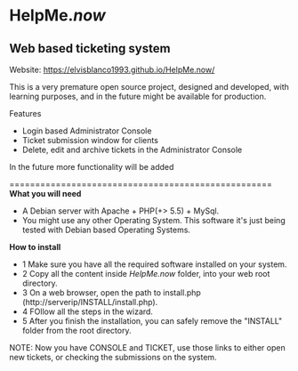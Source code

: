 HelpMe.*now*
==
Web based ticketing system
---
Website: https://elvisblanco1993.github.io/HelpMe.now/

This is a very premature open source project, designed and developed, with learning purposes, and in the future might be available for production.

Features
- Login based Administrator Console
- Ticket submission window for clients
- Delete, edit and archive tickets in the Administrator Console

In the future more functionality will be added

===================================================
**What you will need**
- A Debian server with Apache + PHP(+> 5.5) + MySql.
- You might use any other Operating System. This software it's just being tested with Debian based Operating Systems.

**How to install**
- 1 Make sure you have all the required software installed on your system.
- 2 Copy all the content inside *HelpMe.now* folder, into your web root directory.
- 3 On a web browser, open the path to install.php (http://serverip/INSTALL/install.php).
- 4 FOllow all the steps in the wizard.
- 5 After you finish the installation, you can safely remove the "INSTALL" folder from the root directory.

NOTE: Now you have CONSOLE and TICKET, use those links to either open new tickets, or checking the submissions on the system.
